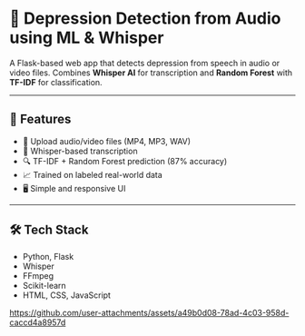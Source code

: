 # 🎯 Depression Detection from Audio using ML & Whisper

A Flask-based web app that detects depression from speech in audio or video files. Combines **Whisper AI** for transcription and **Random Forest** with **TF-IDF** for classification.

---

## 🚀 Features
- 🎤 Upload audio/video files (MP4, MP3, WAV)
- 🧠 Whisper-based transcription
- 🔍 TF-IDF + Random Forest prediction (87% accuracy)
- 📈 Trained on labeled real-world data
- 🖥️ Simple and responsive UI

---

## 🛠️ Tech Stack

- Python, Flask
- Whisper
- FFmpeg
- Scikit-learn
- HTML, CSS, JavaScript


https://github.com/user-attachments/assets/a49b0d08-78ad-4c03-958d-caccd4a8957d
